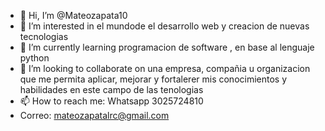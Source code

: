 - 👋 Hi, I’m @Mateozapata10
- 👀 I’m interested in  el mundode el desarrollo web y creacion de nuevas tecnologias
- 🌱 I’m currently learning programacion de software , en base al lenguaje python 
- 💞️ I’m looking to collaborate on una empresa, compañia u organizacion que me permita aplicar, mejorar y fortalerer mis conocimientos y habilidades en este campo de las tenologias
- 📫 How to reach me: Whatsapp 3025724810
- Correo: mateozapatalrc@gmail.com

<!---
Mateozapata10/Mateozapata10 is a ✨ special ✨ repository because its `README.md` (this file) appears on your GitHub profile.
You can click the Preview link to take a look at your changes.
--->
